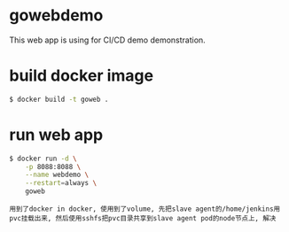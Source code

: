 # gowebdemo
This web app is using for CI/CD demo demonstration.

# build docker image
```sh
$ docker build -t goweb .
```

# run web app
```sh
$ docker run -d \
    -p 8088:8088 \
    --name webdemo \
    --restart=always \
    goweb
```

```
用到了docker in docker, 使用到了volume, 先把slave agent的/home/jenkins用pvc挂载出来, 然后使用sshfs把pvc目录共享到slave agent pod的node节点上, 解决

```
